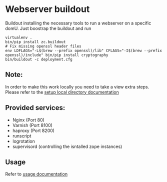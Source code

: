 # Webserver buildout

Buildout installing the necessary tools to run a webserver on a specific domU.
Just boostrap the buildout and run

    virtualenv .
    bin/pip install zc.buildout
    # Fix missing openssl header files
    env LDFLAGS="-L$(brew --prefix openssl)/lib" CFLAGS="-I$(brew --prefix openssl)/include" bin/pip install cryptography
    bin/buildout -c deployment.cfg

## Note:

In order to make this work locally you need to take a view extra steps. Please
refer to the [setup local directory documentation](docs/setup.md)


## Provided services:

* Nginx (Port 80)
* Varnish (Port 8100)
* haproxy (Port 8200)
* runscript
* logrotation
* supervisord (controlling the isntalled zope instances)


## Usage

Refer to [usage documentation](docs/usage.md)
